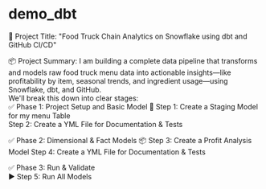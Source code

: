 # demo_dbt  
🧠 Project Title:
"Food Truck Chain Analytics on Snowflake using dbt and GitHub CI/CD"

📦 Project Summary:
I am building a complete data pipeline that transforms and models raw food truck menu data into actionable insights—like profitability by item, seasonal trends, and ingredient usage—using Snowflake, dbt, and GitHub.  
We'll break this down into clear stages:  
✅ Phase 1: Project Setup and Basic Model
🔧 Step 1: Create a Staging Model for my menu Table  
   Step 2: Create a YML File for Documentation & Tests

✅ Phase 2: Dimensional & Fact Models
📦 Step 3: Create a Profit Analysis Model
  Step 4: Create a YML File for Documentation & Tests  

✅ Phase 3: Run & Validate  
▶️ Step 5: Run All Models

